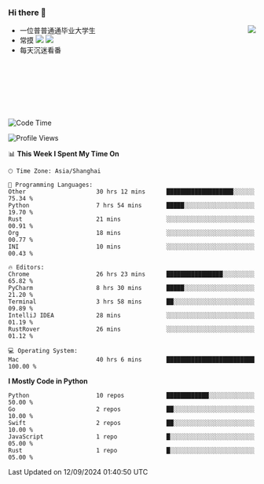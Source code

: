### Hi there 👋


<a href="https://github.com/yanlc39">
  <img align="right" src="https://github-readme-stats.vercel.app/api?username=yanlc39&show_icons=true&hide_border=true&icon_color=586069&title_color=a0a9af">
</a>

- 一位普普通通毕业大学生
- 常摸 ![](https://img.shields.io/badge/-Python-3e74a2?style=flat-square&logo=Python&logoColor=fff) ![](https://img.shields.io/badge/-C%2B%2B-brightgreen?style=flat-square)
- 每天沉迷看番



<br><br><br><br><br><br>


<!--START_SECTION:waka-->
![Code Time](http://img.shields.io/badge/Code%20Time-326%20hrs%2031%20mins-blue)

![Profile Views](http://img.shields.io/badge/Profile%20Views-0-blue)

📊 **This Week I Spent My Time On** 

```text
🕑︎ Time Zone: Asia/Shanghai

💬 Programming Languages: 
Other                    30 hrs 12 mins      ███████████████████░░░░░░   75.34 % 
Python                   7 hrs 54 mins       █████░░░░░░░░░░░░░░░░░░░░   19.70 % 
Rust                     21 mins             ░░░░░░░░░░░░░░░░░░░░░░░░░   00.91 % 
Org                      18 mins             ░░░░░░░░░░░░░░░░░░░░░░░░░   00.77 % 
INI                      10 mins             ░░░░░░░░░░░░░░░░░░░░░░░░░   00.43 % 

🔥 Editors: 
Chrome                   26 hrs 23 mins      ████████████████░░░░░░░░░   65.82 % 
PyCharm                  8 hrs 30 mins       █████░░░░░░░░░░░░░░░░░░░░   21.20 % 
Terminal                 3 hrs 58 mins       ██░░░░░░░░░░░░░░░░░░░░░░░   09.89 % 
IntelliJ IDEA            28 mins             ░░░░░░░░░░░░░░░░░░░░░░░░░   01.19 % 
RustRover                26 mins             ░░░░░░░░░░░░░░░░░░░░░░░░░   01.12 % 

💻 Operating System: 
Mac                      40 hrs 6 mins       █████████████████████████   100.00 % 
```

**I Mostly Code in Python** 

```text
Python                   10 repos            ████████████░░░░░░░░░░░░░   50.00 % 
Go                       2 repos             ██░░░░░░░░░░░░░░░░░░░░░░░   10.00 % 
Swift                    2 repos             ██░░░░░░░░░░░░░░░░░░░░░░░   10.00 % 
JavaScript               1 repo              █░░░░░░░░░░░░░░░░░░░░░░░░   05.00 % 
Rust                     1 repo              █░░░░░░░░░░░░░░░░░░░░░░░░   05.00 % 
```




 Last Updated on 12/09/2024 01:40:50 UTC
<!--END_SECTION:waka-->
